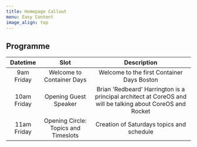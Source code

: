 ```yaml
---
title: Homepage Callout
menu: Easy Content
image_align: top
---
```


## Programme

| Datetime    | Slot          | Description |
|:-----------:|:-------------:|:-----------:|
| 9am Friday  | Welcome to Container Days | Welcome to the first Container Days Boston |
| 10am Friday | Opening Guest Speaker | Brian 'Redbeard' Harrington is a principal architect at CoreOS and will be talking about CoreOS and Rocket |
| 11am Friday | Opening Circle: Topics and Timeslots | Creation of Saturdays topics and schedule |

